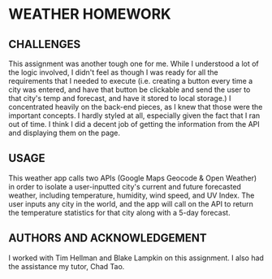 # WEATHER HOMEWORK

## CHALLENGES
This assignment was another tough one for me.  While I understood a lot of the logic involved, I didn't feel as though I was ready for all the requirements that I needed to execute (i.e. creating a button every time a city was entered, and have that button be clickable and send the user to that city's temp and forecast, and have it stored to local storage.)  I concentrated heavily on the back-end pieces, as I knew that those were the important concepts.  I hardly styled at all, especially given the fact that I ran out of time.  I think I did a decent job of getting the information from the API and displaying them on the page.

## USAGE

This weather app calls two APIs (Google Maps Geocode & Open Weather) in order to isolate a user-inputted city's current and future forecasted weather, including temperature, humidity, wind speed, and UV Index.  The user inputs any city in the world, and the app will call on the API to return the temperature statistics for that city along with a 5-day forecast.  

## AUTHORS AND ACKNOWLEDGEMENT
I worked with Tim Hellman and Blake Lampkin on this assignment.  I also had the assistance my tutor, Chad Tao.  